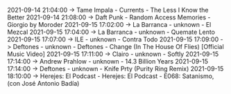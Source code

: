 2021-09-14 21:04:00 -> Tame Impala - Currents - The Less I Know the Better
2021-09-14 21:08:00 -> Daft Punk - Random Access Memories - Giorgio by Moroder
2021-09-15 17:02:00 -> La Barranca - unknown - El Mezcal
2021-09-15 17:04:00 -> La Barranca - unknown - Quemate Lento
2021-09-15 17:07:00 -> ILE - unknown - Contra Todo
2021-09-15 17:09:00 -> Deftones - unknown - Deftones - Change (In The House Of Flies) [Official Music Video]
2021-09-15 17:11:00 -> Clairo - unknown - Softly
2021-09-15 17:14:00 -> Andrew Prahlow - unknown - 14.3 Billion Years
2021-09-15 17:14:00 -> Deftones - unknown - Knife Prty (Purity Ring Remix)
2021-09-15 18:10:00 -> Herejes: El Podcast - Herejes: El Podcast - E068: Satanismo, (con José Antonio Badía)
